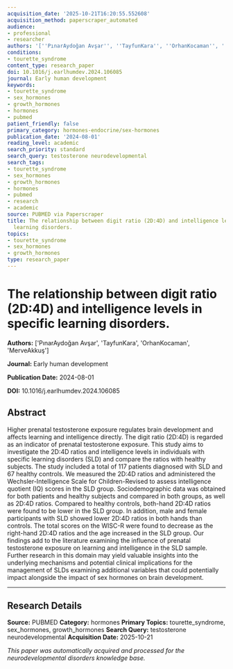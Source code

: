 ```yaml
---
acquisition_date: '2025-10-21T16:20:55.552608'
acquisition_method: paperscraper_automated
audience:
- professional
- researcher
authors: '[''PınarAydoğan Avşar'', ''TayfunKara'', ''OrhanKocaman'', ''MerveAkkuş'']'
conditions:
- tourette_syndrome
content_type: research_paper
doi: 10.1016/j.earlhumdev.2024.106085
journal: Early human development
keywords:
- tourette_syndrome
- sex_hormones
- growth_hormones
- hormones
- pubmed
patient_friendly: false
primary_category: hormones-endocrine/sex-hormones
publication_date: '2024-08-01'
reading_level: academic
search_priority: standard
search_query: testosterone neurodevelopmental
search_tags:
- tourette_syndrome
- sex_hormones
- growth_hormones
- hormones
- pubmed
- research
- academic
source: PUBMED via Paperscraper
title: The relationship between digit ratio (2D:4D) and intelligence levels in specific
  learning disorders.
topics:
- tourette_syndrome
- sex_hormones
- growth_hormones
type: research_paper
---
```


# The relationship between digit ratio (2D:4D) and intelligence levels in specific learning disorders.

**Authors:** ['PınarAydoğan Avşar', 'TayfunKara', 'OrhanKocaman', 'MerveAkkuş']

**Journal:** Early human development

**Publication Date:** 2024-08-01

**DOI:** 10.1016/j.earlhumdev.2024.106085

## Abstract

Higher prenatal testosterone exposure regulates brain development and affects learning and intelligence directly. The digit ratio (2D:4D) is regarded as an indicator of prenatal testosterone exposure. This study aims to investigate the 2D:4D ratios and intelligence levels in individuals with specific learning disorders (SLD) and compare the ratios with healthy subjects. The study included a total of 117 patients diagnosed with SLD and 67 healthy controls. We measured the 2D:4D ratios and administered the Wechsler-Intelligence Scale for Children-Revised to assess intelligence quotient (IQ) scores in the SLD group. Sociodemographic data was obtained for both patients and healthy subjects and compared in both groups, as well as 2D:4D ratios. Compared to healthy controls, both-hand 2D:4D ratios were found to be lower in the SLD group. In addition, male and female participants with SLD showed lower 2D:4D ratios in both hands than controls. The total scores on the WISC-R were found to decrease as the right-hand 2D:4D ratios and the age increased in the SLD group. Our findings add to the literature examining the influence of prenatal testosterone exposure on learning and intelligence in the SLD sample. Further research in this domain may yield valuable insights into the underlying mechanisms and potential clinical implications for the management of SLDs examining additional variables that could potentially impact alongside the impact of sex hormones on brain development.

---

## Research Details

**Source:** PUBMED
**Category:** hormones
**Primary Topics:** tourette_syndrome, sex_hormones, growth_hormones
**Search Query:** testosterone neurodevelopmental
**Acquisition Date:** 2025-10-21

*This paper was automatically acquired and processed for the neurodevelopmental disorders knowledge base.*
